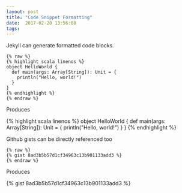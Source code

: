 ```yaml
---
layout: post
title: "Code Snippet Formatting"
date:  2017-02-20 13:56:08
tags: 
---
```


Jekyll can generate formatted code blocks.

```
{% raw %}
{% highlight scala linenos %}
object HelloWorld {
  def main(args: Array[String]): Unit = {
    println("Hello, world!")
  }
}
{% endhighlight %}
{% endraw %}
```
Produces 

{% highlight scala linenos %}
object HelloWorld {
  def main(args: Array[String]): Unit = {
    println("Hello, world!")
  }
}
{% endhighlight %}

Github gists can be directly referenced too

```
{% raw %}
{% gist 8ad3b5b57d1cf34963c13b901133add3 %}
{% endraw %}
```

Produces

{% gist 8ad3b5b57d1cf34963c13b901133add3 %}